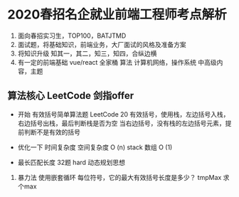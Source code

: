 # 2020春招名企就业前端工程师考点解析

1. 面向春招实习生，TOP100，BATJTMD
2. 面试题，将基础知识，前端业务，大厂面试的风格及准备方案
3. 将知识升级 知其一，其二，知三，知四，合纵边横
4. 有一定的前端基础 vue/react 全家桶
   算法 计算机网络，操作系统
   中高级内容，主题




## 算法核心 LeetCode 剑指offer
- 开始 有效括号简单算法题
  LeetCode 20
  有效括号，使用栈，左边括号入栈，右边括号出栈，最后判断栈是否为空
  当右边括号，没有栈的左边括号元素，提前判断不是有效的括号

- 优化一下
  时间复杂度 空间复杂度
  O (n) stack 数组 O (1)

- 最长匹配长度
  32题 hard
  动态规划思想

1. 暴力法
   使用嵌套循环 每位符号，它的最大有效括号长度是多少？ tmpMax
   求个max